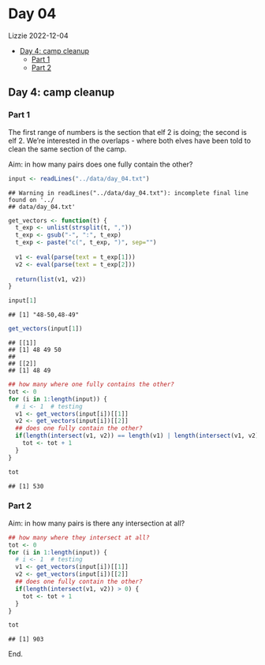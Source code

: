 Day 04
================
Lizzie
2022-12-04

- <a href="#day-4-camp-cleanup" id="toc-day-4-camp-cleanup">Day 4: camp
  cleanup</a>
  - <a href="#part-1" id="toc-part-1">Part 1</a>
  - <a href="#part-2" id="toc-part-2">Part 2</a>

## Day 4: camp cleanup

### Part 1

The first range of numbers is the section that elf 2 is doing; the
second is elf 2. We’re interested in the overlaps - where both elves
have been told to clean the same section of the camp.

Aim: in how many pairs does one fully contain the other?

``` r
input <- readLines("../data/day_04.txt")
```

    ## Warning in readLines("../data/day_04.txt"): incomplete final line found on '../
    ## data/day_04.txt'

``` r
get_vectors <- function(t) {
  t_exp <- unlist(strsplit(t, ","))
  t_exp <- gsub("-", ":", t_exp)
  t_exp <- paste("c(", t_exp, ")", sep="")
  
  v1 <- eval(parse(text = t_exp[1]))
  v2 <- eval(parse(text = t_exp[2]))
  
  return(list(v1, v2))
}

input[1]
```

    ## [1] "48-50,48-49"

``` r
get_vectors(input[1])
```

    ## [[1]]
    ## [1] 48 49 50
    ## 
    ## [[2]]
    ## [1] 48 49

``` r
## how many where one fully contains the other?
tot <- 0
for (i in 1:length(input)) {
  # i <- 1  # testing
  v1 <- get_vectors(input[i])[[1]]
  v2 <- get_vectors(input[i])[[2]]
  ## does one fully contain the other?
  if(length(intersect(v1, v2)) == length(v1) | length(intersect(v1, v2)) == length(v2)) {
    tot <- tot + 1
  }
}

tot
```

    ## [1] 530

### Part 2

Aim: in how many pairs is there any intersection at all?

``` r
## how many where they intersect at all?
tot <- 0
for (i in 1:length(input)) {
  # i <- 1  # testing
  v1 <- get_vectors(input[i])[[1]]
  v2 <- get_vectors(input[i])[[2]]
  ## does one fully contain the other?
  if(length(intersect(v1, v2)) > 0) {
    tot <- tot + 1
  }
}

tot
```

    ## [1] 903

End.

